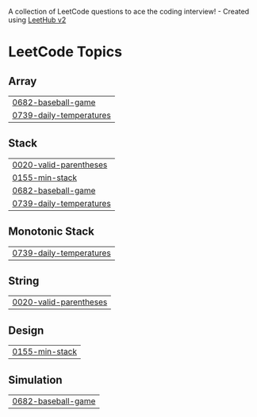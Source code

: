 A collection of LeetCode questions to ace the coding interview! - Created using [LeetHub v2](https://github.com/arunbhardwaj/LeetHub-2.0)
<!---LeetCode Topics Start-->
# LeetCode Topics
## Array
|  |
| ------- |
| [0682-baseball-game](https://github.com/Vatsal-vyas/Leetcode-Solutions/tree/master/0682-baseball-game) |
| [0739-daily-temperatures](https://github.com/Vatsal-vyas/Leetcode-Solutions/tree/master/0739-daily-temperatures) |
## Stack
|  |
| ------- |
| [0020-valid-parentheses](https://github.com/Vatsal-vyas/Leetcode-Solutions/tree/master/0020-valid-parentheses) |
| [0155-min-stack](https://github.com/Vatsal-vyas/Leetcode-Solutions/tree/master/0155-min-stack) |
| [0682-baseball-game](https://github.com/Vatsal-vyas/Leetcode-Solutions/tree/master/0682-baseball-game) |
| [0739-daily-temperatures](https://github.com/Vatsal-vyas/Leetcode-Solutions/tree/master/0739-daily-temperatures) |
## Monotonic Stack
|  |
| ------- |
| [0739-daily-temperatures](https://github.com/Vatsal-vyas/Leetcode-Solutions/tree/master/0739-daily-temperatures) |
## String
|  |
| ------- |
| [0020-valid-parentheses](https://github.com/Vatsal-vyas/Leetcode-Solutions/tree/master/0020-valid-parentheses) |
## Design
|  |
| ------- |
| [0155-min-stack](https://github.com/Vatsal-vyas/Leetcode-Solutions/tree/master/0155-min-stack) |
## Simulation
|  |
| ------- |
| [0682-baseball-game](https://github.com/Vatsal-vyas/Leetcode-Solutions/tree/master/0682-baseball-game) |
<!---LeetCode Topics End-->